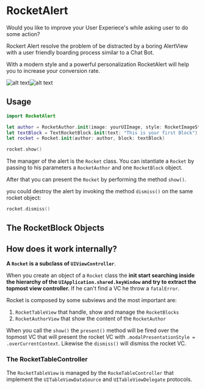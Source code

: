 # RocketAlert

Would you like to improve your User Experiece's while asking user to do some action? 

Rockert Alert resolve the problem of be distracted by a boring AlertView with a user friendly boarding process similar to a Chat Bot. 

With a modern style and a powerful personalization RocketAlert will help you to increase your conversion rate.

![alt text](https://media.giphy.com/media/5QLxkjz2nq5cHBENqr/giphy.gif)![alt text](https://media.giphy.com/media/9u15NC295RsZIKCDWj/giphy.gif)


## Usage

```swift
import RocketAlert

let author = RocketAuthor.init(image: yourUIImage, style: RocketImageStyle.round)
let textBlock = TextRocketBlock.init(text: "This is your first Block")
let rocket = Rocket.init(author: author, block: textBlock)

rocket.show()
```

The manager of the alert is the `Rocket` class. You can istantiate a `Rocket` by passing to his parameters a `RocketAuthor` and one `RocketBlock` object.

After that you can present the `Rocket` by performing the method `show()`.

you could destroy the alert by invoking the method `dismiss()` on the same rocket object:

```swift
rocket.dismiss()
```

## The RocketBlock Objects




## How does it work internally?

**A `Rocket` is a subclass of `UIViewController`**. 

When you create an object of a `Rocket` class the **init start searching inside the hierarchy of the `UIApplication.shared.keyWindow` and try to extract the topmost view controller.** If he can't find a VC he throw a `fatalError`.

Rocket is composed by some subviews and the most important are: 
1. `RocketTableView` that handle, show and manage the `RocketBlocks`
2. `RocketAuthorView` that show the content of the `RocketAuthor`

When you call the `show()` the `present()` method will be fired over the topmost VC that will present the rocket VC with `.modalPresentationStyle = .overCurrentContext`. Likewise the `dismiss()` will dismiss the rocket VC.

### The RocketTableController 

The `RocketTableView` is managed by the `RockeTableController` that implement the `UITableViewDataSource` and `UITableViewDelegate` protocols.



